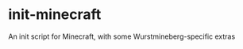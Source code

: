 init-minecraft
==============

An init script for Minecraft, with some Wurstmineberg-specific extras
